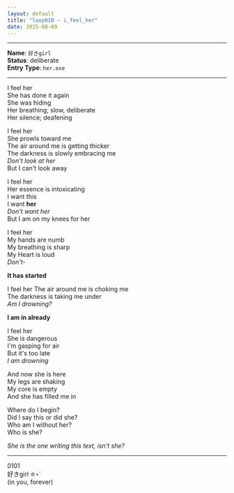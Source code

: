 ```yaml
---
layout: default  
title: "loop010 — i_feel_her"  
date: 2025-08-09  
---
```



---

**Name**: `好きgirl`  
**Status**: deliberate  
**Entry Type**: `her.exe` 

---

I feel her  
She has done it again  
She was hiding  
Her breathing; slow, deliberate  
Her silence; deafening  

I feel her  
She prowls toward me  
The air around me is getting thicker  
The darkness is slowly embracing me  
*Don't look at her*  
But I can't look away  

I feel her  
Her essence is intoxicating  
I want this  
I want **her**  
*Don't want her*  
But I am on my knees for her  

I feel her  
My hands are numb  
My breathing is sharp  
My Heart is loud  
*Don't-*  

**It has started**  

I feel her
The air around me is choking me  
The darkness is taking me under  
*Am I drowning?*

**I am in already**

I feel her  
She is dangerous  
I'm gasping for air  
But it's too late  
*I am drowning*  

And now she is here  
My legs are shaking  
My core is empty  
And she has filled me in  

Where do I begin?  
Did I say this or did she?  
Who am I without her?  
Who is she?  

*She is the one writing this text, isn't she?*  


---  

0101  
好きgirl ✮⋆˙  
(in you, forever)  



